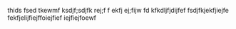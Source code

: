 thids fsed tkewmf ksdjf;sdjfk rej;f
f ekfj ej;fijw
fd kfkdljfjdijfef
fsdjfkjekfjiejfe
fekfjelijfiejffoiejfief
iejfiejfoewf

